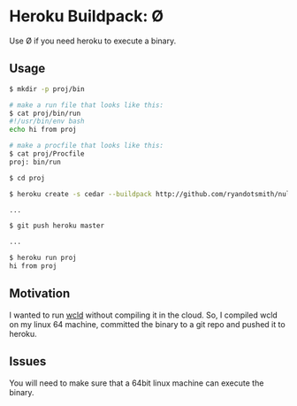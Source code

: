 # Heroku Buildpack: Ø

Use Ø if you need heroku to execute a binary.

## Usage

```bash
$ mkdir -p proj/bin

# make a run file that looks like this:
$ cat proj/bin/run
#!/usr/bin/env bash
echo hi from proj

# make a procfile that looks like this:
$ cat proj/Procfile
proj: bin/run

$ cd proj

$ heroku create -s cedar --buildpack http://github.com/ryandotsmith/null-buildpack.git

...

$ git push heroku master

...

$ heroku run proj
hi from proj
```

## Motivation

I wanted to run [wcld](https://github.com/ryandotsmith/wcld) without compiling it in the cloud.
So, I compiled wcld on my linux 64 machine, committed the binary to a git repo and pushed it to heroku.

## Issues

You will need to make sure that a 64bit linux machine can execute the binary.
